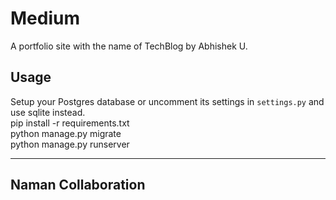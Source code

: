 ﻿# Medium
A portfolio site with the name of TechBlog by Abhishek U.

## Usage
Setup your Postgres database or uncomment its settings in `settings.py` and use sqlite instead.\
pip install -r requirements.txt\
python manage.py migrate\
python manage.py runserver

---

## Naman Collaboration